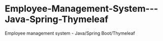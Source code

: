 # Employee-Management-System---Java-Spring-Thymeleaf
Employee management system - Java/Spring Boot/Thymeleaf
